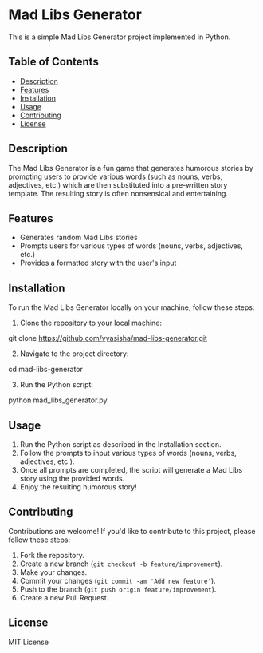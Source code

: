 # Mad Libs Generator

This is a simple Mad Libs Generator project implemented in Python.

## Table of Contents

- [Description](#description)
- [Features](#features)
- [Installation](#installation)
- [Usage](#usage)
- [Contributing](#contributing)
- [License](#license)

## Description

The Mad Libs Generator is a fun game that generates humorous stories by prompting users to provide various words (such as nouns, verbs, adjectives, etc.) which are then substituted into a pre-written story template. The resulting story is often nonsensical and entertaining.

## Features

- Generates random Mad Libs stories
- Prompts users for various types of words (nouns, verbs, adjectives, etc.)
- Provides a formatted story with the user's input


## Installation

To run the Mad Libs Generator locally on your machine, follow these steps:

1. Clone the repository to your local machine:

git clone https://github.com/vyasisha/mad-libs-generator.git

2. Navigate to the project directory:

cd mad-libs-generator

3. Run the Python script:

python mad_libs_generator.py


## Usage

1. Run the Python script as described in the Installation section.
2. Follow the prompts to input various types of words (nouns, verbs, adjectives, etc.).
3. Once all prompts are completed, the script will generate a Mad Libs story using the provided words.
4. Enjoy the resulting humorous story!

## Contributing

Contributions are welcome! If you'd like to contribute to this project, please follow these steps:

1. Fork the repository.
2. Create a new branch (`git checkout -b feature/improvement`).
3. Make your changes.
4. Commit your changes (`git commit -am 'Add new feature'`).
5. Push to the branch (`git push origin feature/improvement`).
6. Create a new Pull Request.

## License

MIT License 
